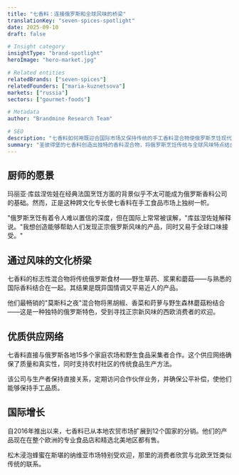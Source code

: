 ```yaml
---
title: "七香料：连接俄罗斯和全球风味的桥梁"
translationKey: "seven-spices-spotlight"
date: 2025-09-10
draft: false

# Insight category
insightType: "brand-spotlight"
heroImage: "hero-market.jpg"

# Related entities
relatedBrands: ["seven-spices"]
relatedFounders: ["maria-kuznetsova"]
markets: ["russia"]
sectors: ["gourmet-foods"]

# Metadata
author: "Brandmine Research Team"

# SEO
description: "七香料如何用既迎合国际市场又保持传统的手工香料混合物使俄罗斯烹饪现代化"
summary: "圣彼得堡的七香料创造出独特的香料混合物，将俄罗斯烹饪传统与全球风味特点结合起来，在国内和国际市场都取得了成功。"
---
```


## 厨师的愿景

玛丽亚·库兹涅佐娃在经典法国烹饪方面的背景似乎不太可能成为俄罗斯香料公司的基础。然而，正是这种跨文化专长使七香料在手工食品市场上独树一帜。

"俄罗斯烹饪有着令人难以置信的深度，但在国际上常常被误解，"库兹涅佐娃解释说。"我想创造能够帮助人们发现正宗俄罗斯风味的产品，同时又易于全球口味接受。"

## 通过风味的文化桥梁

七香料的标志性混合物将传统俄罗斯食材——野生草药、浆果和蘑菇——与熟悉的国际香料结合在一起。其结果是既异国情调又平易近人的产品。

他们最畅销的"莫斯科之夜"混合物将黑胡椒、香菜和莳萝与野生森林蘑菇粉结合——这是一种独特的俄罗斯特色，受到寻找正宗新风味的西欧消费者的欢迎。

## 优质供应网络

七香料直接与俄罗斯各地15多个家庭农场和野生食品采集者合作。这个供应网络确保了质量和真实性，同时支持农村社区的传统食品生产方法。

该公司与生产者保持直接关系，定期访问合作伙伴业务，并确保公平补偿，使他们能够保持手工品质。

## 国际增长

自2016年推出以来，七香料已从本地农贸市场扩展到12个国家的分销。他们的产品现在在整个欧洲的专业食品店和精选北美地区都有售。

松木浸泡蜂蜜在斯堪的纳维亚市场特别受欢迎，那里的消费者欣赏与北欧烹饪类似传统的联系。
